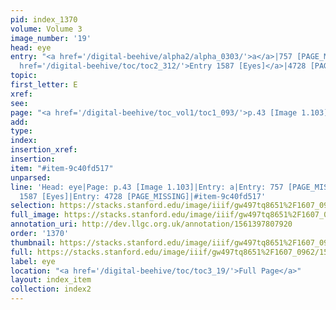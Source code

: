 ```yaml
---
pid: index_1370
volume: Volume 3
image_number: '19'
head: eye
entry: "<a href='/digital-beehive/alpha2/alpha_0303/'>a</a>|757 [PAGE_MISSING]|<a
  href='/digital-beehive/toc/toc2_312/'>Entry 1587 [Eyes]</a>|4728 [PAGE_MISSING]"
topic: 
first_letter: E
xref: 
see: 
page: "<a href='/digital-beehive/toc_vol1/toc1_093/'>p.43 [Image 1.103]</a>"
add: 
type: 
index: 
insertion_xref: 
insertion: 
item: "#item-9c40fd517"
unparsed: 
line: 'Head: eye|Page: p.43 [Image 1.103]|Entry: a|Entry: 757 [PAGE_MISSING]|Entry
  1587 [Eyes]|Entry: 4728 [PAGE_MISSING]|#item-9c40fd517'
selection: https://stacks.stanford.edu/image/iiif/gw497tq8651%2F1607_0962/1506,3325,799,133/full/0/default.jpg
full_image: https://stacks.stanford.edu/image/iiif/gw497tq8651%2F1607_0962/full/full/0/default.jpg
annotation_uri: http://dev.llgc.org.uk/annotation/1561397807920
order: '1370'
thumbnail: https://stacks.stanford.edu/image/iiif/gw497tq8651%2F1607_0962/1506,3325,799,133/150,/0/default.jpg
full: https://stacks.stanford.edu/image/iiif/gw497tq8651%2F1607_0962/1506,3325,799,133/full/0/default.jpg
label: eye
location: "<a href='/digital-beehive/toc/toc3_19/'>Full Page</a>"
layout: index_item
collection: index2
---
```

